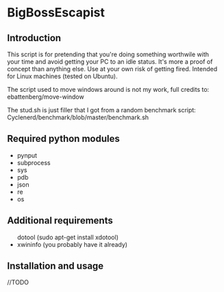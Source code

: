 <h1>BigBossEscapist</h1>
<h2>Introduction</h2>
<p>This script is for pretending that you're doing something worthwile with your time and avoid getting your PC to an idle status. It's more a proof of concept than anything else. Use at your own risk of getting fired. Intended for Linux machines (tested on Ubuntu).
</p>

<p>
The script used to move windows around is not my work, full credits to: ebattenberg/move-window

The stud.sh is just filler that I got from a random benchmark script: Cyclenerd/benchmark/blob/master/benchmark.sh
</p>

<h2>Required python modules</h2>
<ul>
  <li>pynput</li>
  <li>subprocess</li>
  <li>sys</li>
  <li>pdb</li>
  <li>json</li>
  <li>re</li>
  <li>os</li>
</ul>

<h2>Additional requirements</h2>
<ul>
  <lix>dotool (sudo apt-get install xdotool)</li>
  <li>xwininfo (you probably have it already)</li>
</ul>

<h2>Installation and usage</h2>
//TODO

